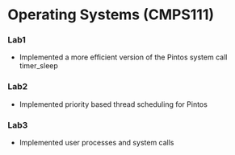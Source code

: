 # Operating Systems (CMPS111)

### Lab1
  * Implemented a more efficient version of the Pintos system call timer_sleep
### Lab2
  * Implemented priority based thread scheduling for Pintos
### Lab3
  * Implemented user processes and system calls
